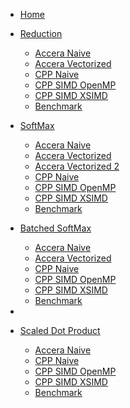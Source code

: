 * [Home](/)
* [Reduction](/src/reduction/_index.md)
  * [Accera Naive](/src/reduction/naive.md)
  * [Accera Vectorized](src/reduction/vectorized.md)
  * [CPP Naive](src/reduction/cpp_naive.md)
  * [CPP SIMD OpenMP](src/reduction/cpp_simd_openmp.md)
  * [CPP SIMD XSIMD](src/reduction/cpp_simd_xsimd.md)
  * [Benchmark](/src/reduction/benchmark.md)
 
* [SoftMax](/src/softmax/_index.md)
  * [Accera Naive](/src/softmax/naive.md)
  * [Accera Vectorized](src/softmax/vectorized.md)
  * [Accera Vectorized 2](src/softmax/vectorized_2.md)
  * [CPP Naive](src/softmax/cpp_naive.md)
  * [CPP SIMD OpenMP](src/softmax/cpp_simd_openmp.md)
  * [CPP SIMD XSIMD](src/softmax/cpp_simd_xsimd.md)
  * [Benchmark](/src/softmax/benchmark.md)
  
* [Batched SoftMax](/src/batched_softmax/_index.md)
  * [Accera Naive](/src/batched_softmax/naive.md)
  * [Accera Vectorized](src/batched_softmax/vectorized.md)
  <!-- * [Accera Vectorized Fused](src/batched_softmax/vectorized_fused.md) -->
  * [CPP Naive](src/batched_softmax/cpp_naive.md)
  * [CPP SIMD OpenMP](src/batched_softmax/cpp_simd_openmp.md)
  * [CPP SIMD XSIMD](src/batched_softmax/cpp_simd_xsimd.md)
  * [Benchmark](/src/batched_softmax/benchmark.md)
* 
* [Scaled Dot Product](/src/scaled_dot_product/_index.md)
  * [Accera Naive](/src/scaled_dot_product/naive.md)
  <!-- * [Accera Fused](src/scaled_dot_product/fused.md)  -->
  * [CPP Naive](src/scaled_dot_product/cpp_naive.md)
  * [CPP SIMD OpenMP](src/scaled_dot_product/cpp_simd_openmp.md)
  * [CPP SIMD XSIMD](src/scaled_dot_product/cpp_simd_xsimd.md)
  * [Benchmark](/src/scaled_dot_product/benchmark.md)
  